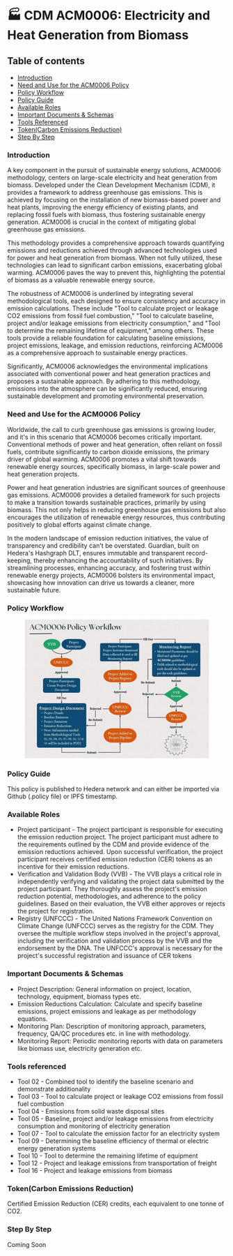 # 🏭 CDM ACM0006: Electricity and Heat Generation from Biomass

## Table of contents <a href="#table-of-contents" id="table-of-contents"></a>

* [Introduction](cdm-acm0006-electricity-and-heat-generation-from-biomass.md#introduction)
* [Need and Use for the ACM0006 Policy](cdm-acm0006-electricity-and-heat-generation-from-biomass.md#need-and-use-for-the-acm0006-policy)
* [Policy Workflow](cdm-acm0006-electricity-and-heat-generation-from-biomass.md#policy-workflow)
* [Policy Guide](cdm-acm0006-electricity-and-heat-generation-from-biomass.md#policy-guide)
* [Available Roles](cdm-acm0006-electricity-and-heat-generation-from-biomass.md#available-roles)
* [Important Documents & Schemas](cdm-acm0006-electricity-and-heat-generation-from-biomass.md#important-documents--schemas)
* [Tools Referenced](cdm-acm0006-electricity-and-heat-generation-from-biomass.md#tools-referenced)
* [Token(Carbon Emissions Reduction)](cdm-acm0006-electricity-and-heat-generation-from-biomass.md#tokencarbon-emissions-reduction)
* [Step By Step](cdm-acm0006-electricity-and-heat-generation-from-biomass.md#step-by-step)

### Introduction <a href="#introduction" id="introduction"></a>

A key component in the pursuit of sustainable energy solutions, ACM0006 methodology, centers on large-scale electricity and heat generation from biomass. Developed under the Clean Development Mechanism (CDM), it provides a framework to address greenhouse gas emissions. This is achieved by focusing on the installation of new biomass-based power and heat plants, improving the energy efficiency of existing plants, and replacing fossil fuels with biomass, thus fostering sustainable energy generation. ACM0006 is crucial in the context of mitigating global greenhouse gas emissions.

This methodology provides a comprehensive approach towards quantifying emissions and reductions achieved through advanced technologies used for power and heat generation from biomass. When not fully utilized, these technologies can lead to significant carbon emissions, exacerbating global warming. ACM0006 paves the way to prevent this, highlighting the potential of biomass as a valuable renewable energy source.

The robustness of ACM0006 is underlined by integrating several methodological tools, each designed to ensure consistency and accuracy in emission calculations. These include "Tool to calculate project or leakage CO2 emissions from fossil fuel combustion," "Tool to calculate baseline, project and/or leakage emissions from electricity consumption," and "Tool to determine the remaining lifetime of equipment," among others. These tools provide a reliable foundation for calculating baseline emissions, project emissions, leakage, and emission reductions, reinforcing ACM0006 as a comprehensive approach to sustainable energy practices.

Significantly, ACM0006 acknowledges the environmental implications associated with conventional power and heat generation practices and proposes a sustainable approach. By adhering to this methodology, emissions into the atmosphere can be significantly reduced, ensuring sustainable development and promoting environmental preservation.

### Need and Use for the ACM0006 Policy <a href="#need-and-use-for-the-acm0006-policy" id="need-and-use-for-the-acm0006-policy"></a>

Worldwide, the call to curb greenhouse gas emissions is growing louder, and it's in this scenario that ACM0006 becomes critically important. Conventional methods of power and heat generation, often reliant on fossil fuels, contribute significantly to carbon dioxide emissions, the primary driver of global warming. ACM0006 promotes a vital shift towards renewable energy sources, specifically biomass, in large-scale power and heat generation projects.

Power and heat generation industries are significant sources of greenhouse gas emissions. ACM0006 provides a detailed framework for such projects to make a transition towards sustainable practices, primarily by using biomass. This not only helps in reducing greenhouse gas emissions but also encourages the utilization of renewable energy resources, thus contributing positively to global efforts against climate change.

In the modern landscape of emission reduction initiatives, the value of transparency and credibility can't be overstated. Guardian, built on Hedera's Hashgraph DLT, ensures immutable and transparent record-keeping, thereby enhancing the accountability of such initiatives. By streamlining processes, enhancing accuracy, and fostering trust within renewable energy projects, ACM0006 bolsters its environmental impact, showcasing how innovation can drive us towards a cleaner, more sustainable future.

### Policy Workflow <a href="#policy-workflow" id="policy-workflow"></a>

<figure><img src="../../../.gitbook/assets/image (2) (13).png" alt=""><figcaption></figcaption></figure>

### Policy Guide <a href="#policy-guide" id="policy-guide"></a>

This policy is published to Hedera network and can either be imported via Github (.policy file) or IPFS timestamp.

### Available Roles <a href="#available-roles" id="available-roles"></a>

* Project participant - The project participant is responsible for executing the emission reduction project. The project participant must adhere to the requirements outlined by the CDM and provide evidence of the emission reductions achieved. Upon successful verification, the project participant receives certified emission reduction (CER) tokens as an incentive for their emission reductions.
* Verification and Validation Body (VVB) - The VVB plays a critical role in independently verifying and validating the project data submitted by the project participant. They thoroughly assess the project's emission reduction potential, methodologies, and adherence to the policy guidelines. Based on their evaluation, the VVB either approves or rejects the project for registration.
* Registry (UNFCCC) - The United Nations Framework Convention on Climate Change (UNFCCC) serves as the registry for the CDM. They oversee the multiple workflow steps involved in the project's approval, including the verification and validation process by the VVB and the endorsement by the DNA. The UNFCCC's approval is necessary for the project's successful registration and issuance of CER tokens

### Important Documents & Schemas <a href="#important-documents--schemas" id="important-documents--schemas"></a>

* Project Description: General information on project, location, technology, equipment, biomass types etc.
* Emission Reductions Calculation: Calculate and specify baseline emissions, project emissions and leakage as per methodology equations.
* Monitoring Plan: Description of monitoring approach, parameters, frequency, QA/QC procedures etc. in line with methodology.
* Monitoring Report: Periodic monitoring reports with data on parameters like biomass use, electricity generation etc.

### Tools referenced

* Tool 02 - Combined tool to identify the baseline scenario and demonstrate additionality&#x20;
* Tool 03 - Tool to calculate project or leakage CO2 emissions from fossil fuel combustion&#x20;
* Tool 04 - Emissions from solid waste disposal sites&#x20;
* Tool 05 - Baseline, project and/or leakage emissions from electricity consumption and monitoring of electricity generation&#x20;
* Tool 07 - Tool to calculate the emission factor for an electricity system&#x20;
* Tool 09 - Determining the baseline efficiency of thermal or electric energy generation systems
* Tool 10 - Tool to determine the remaining lifetime of equipment&#x20;
* Tool 12 - Project and leakage emissions from transportation of freight&#x20;
* Tool 16 - Project and leakage emissions from biomass

### Token(Carbon Emissions Reduction) <a href="#tokencarbon-emissions-reduction" id="tokencarbon-emissions-reduction"></a>

Certified Emission Reduction (CER) credits, each equivalent to one tonne of CO2.

### Step By Step <a href="#step-by-step" id="step-by-step"></a>

Coming Soon
